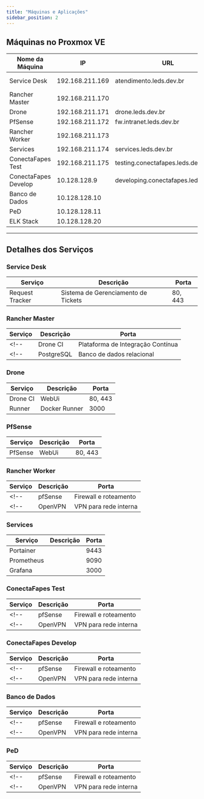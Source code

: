 ```yaml
---
title: "Máquinas e Aplicações"
sidebar_position: 2
---
```


## Máquinas no Proxmox VE

| Nome da Máquina    | IP              | URL             | Serviços                                 |
|--------------------|-----------------|-----------------|---------------------------------------------|
| Service Desk       | 192.168.211.169 | atendimento.leds.dev.br | [Sistema de Tickets](#servicedesk)              |
| Rancher Master     | 192.168.211.170 |  | [Kubernetes](#ranchermaster)              |
| Drone              | 192.168.211.171 | drone.leds.dev.br | [Drone CI](#drone)                |
| PfSense            | 192.168.211.172 | fw.intranet.leds.dev.br | [PfSense](#pfsense)                   |
| Rancher Worker     | 192.168.211.173 |  | [Kubernetes](#rancherworker)              |
| Services           | 192.168.211.174 | services.leds.dev.br | [Portainer](#services)                 |
| ConectaFapes Test  | 192.168.211.175 | testing.conectafapes.leds.dev.br | [Testing](#test)                 |
| ConectaFapes Develop | 10.128.128.9  | developing.conectafapes.leds.dev.br | [Developing](#develop)              | 
| Banco de Dados     | 10.128.128.10   |  | [Banco de Dados](#bancodedados)          |
| PeD                | 10.128.128.11   |  | [Jobs Paulo](#ped)              |
| ELK Stack                | 10.128.128.20   |  |          |

---
## Detalhes dos Serviços

### Service Desk 
| Serviço         | Descrição                           | Porta     |
|-----------------|-------------------------------------|-----------|
| Request Tracker | Sistema de Gerenciamento de Tickets | 80, 443   |


### Rancher Master 
| Serviço        | Descrição                     | Porta     |
|----------------|-------------------------------|-----------|
<!-- | Drone CI       | Plataforma de Integração Contínua | 8000  | -->
<!-- | PostgreSQL     | Banco de dados relacional     | 5432      | -->


### Drone 
| Serviço        | Descrição                     | Porta     |
|----------------|-------------------------------|-----------|
| Drone CI       | WebUi         | 80, 443   |
| Runner       | Docker Runner         | 3000   |



### PfSense 
| Serviço        | Descrição                     | Porta     |
|----------------|-------------------------------|-----------|
| PfSense        | WebUi       | 80, 443   |


### Rancher Worker 
| Serviço        | Descrição                     | Porta     |
|----------------|-------------------------------|-----------|
<!-- | pfSense        | Firewall e roteamento         | 80, 443   | -->
<!-- | OpenVPN        | VPN para rede interna         | 1194      | -->



### Services 
| Serviço        | Descrição                     | Porta     |
|----------------|-------------------------------|-----------|
| Portainer |  | 9443 |
| Prometheus |  | 9090 |
| Grafana |  | 3000 |



### ConectaFapes Test
| Serviço        | Descrição                     | Porta     |
|----------------|-------------------------------|-----------|
<!-- | pfSense        | Firewall e roteamento         | 80, 443   | -->
<!-- | OpenVPN        | VPN para rede interna         | 1194      | -->



### ConectaFapes Develop 
| Serviço        | Descrição                     | Porta     |
|----------------|-------------------------------|-----------|
<!-- | pfSense        | Firewall e roteamento         | 80, 443   | -->
<!-- | OpenVPN        | VPN para rede interna         | 1194      | -->



### Banco de Dados
| Serviço        | Descrição                     | Porta     |
|----------------|-------------------------------|-----------|
<!-- | pfSense        | Firewall e roteamento         | 80, 443   | -->
<!-- | OpenVPN        | VPN para rede interna         | 1194      | -->



### PeD 
| Serviço        | Descrição                     | Porta     |
|----------------|-------------------------------|-----------|
<!-- | pfSense        | Firewall e roteamento         | 80, 443   | -->
<!-- | OpenVPN        | VPN para rede interna         | 1194      | -->

